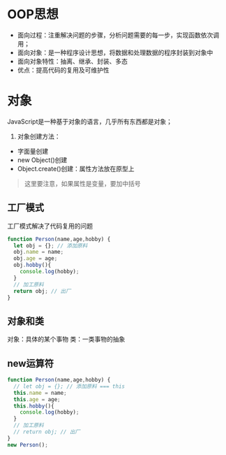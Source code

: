 # OOP思想
- 面向过程：注重解决问题的步骤，分析问题需要的每一步，实现函数依次调用；
- 面向对象：是一种程序设计思想，将数据和处理数据的程序封装到对象中
- 面向对象特性：抽离、继承、封装、多态
- 优点：提高代码的复用及可维护性
# 对象
JavaScript是一种基于对象的语言，几乎所有东西都是对象；
1. 对象创建方法：
  - 字面量创建
  - new Object()创建
  - Object.create()创建：属性方法放在原型上
  > 这里要注意，如果属性是变量，要加中括号
## 工厂模式
工厂模式解决了代码复用的问题
```js
function Person(name,age,hobby) {
  let obj = {}; // 添加原料
  obj.name = name;
  obj.age = age;
  obj.hobby(){
    console.log(hobby);
  }
  // 加工原料
  return obj; // 出厂
}
```
## 对象和类
对象：具体的某个事物
类：一类事物的抽象

## new运算符
```js
function Person(name,age,hobby) {
  // let obj = {}; // 添加原料 === this
  this.name = name;
  this.age = age;
  this.hobby(){
    console.log(hobby);
  }
  // 加工原料
  // return obj; // 出厂
}
new Person();
```